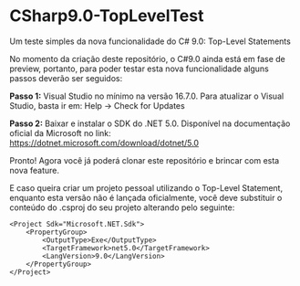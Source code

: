 # CSharp9.0-TopLevelTest
Um teste simples da nova funcionalidade do C# 9.0: Top-Level Statements

No momento da criação deste repositório, o C#9.0 ainda está em fase de preview, portanto, para poder testar esta nova funcionalidade alguns passos deverão ser seguidos:

**Passo 1:** Visual Studio no mínimo na versão 16.7.0.
  Para atualizar o Visual Studio, basta ir em: Help -> Check for Updates
 
**Passo 2:** Baixar e instalar o SDK do .NET 5.0.
  Disponível na documentação oficial da Microsoft no link: https://dotnet.microsoft.com/download/dotnet/5.0
  

Pronto! Agora você já poderá clonar este repositório e brincar com esta nova feature.


E caso queira criar um projeto pessoal utilizando o Top-Level Statement, enquanto esta versão não é lançada oficialmente, você deve substituir o conteúdo do .csproj do seu projeto alterando pelo seguinte:
```
<Project Sdk="Microsoft.NET.Sdk">
	<PropertyGroup>
		<OutputType>Exe</OutputType>
		<TargetFramework>net5.0</TargetFramework>
		<LangVersion>9.0</LangVersion>
	</PropertyGroup>
</Project>
```
